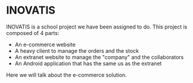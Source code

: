 # INOVATIS 

INOVATIS is a school project we have been assigned to do.
This project is composed of 4 parts:

* An e-commerce website
* A heavy client to manage the orders and the stock
* An extranet website to manage the "company" and the collaborators
* An Android application that has the same us as the extranet

Here we will talk about the e-commerce solution.
